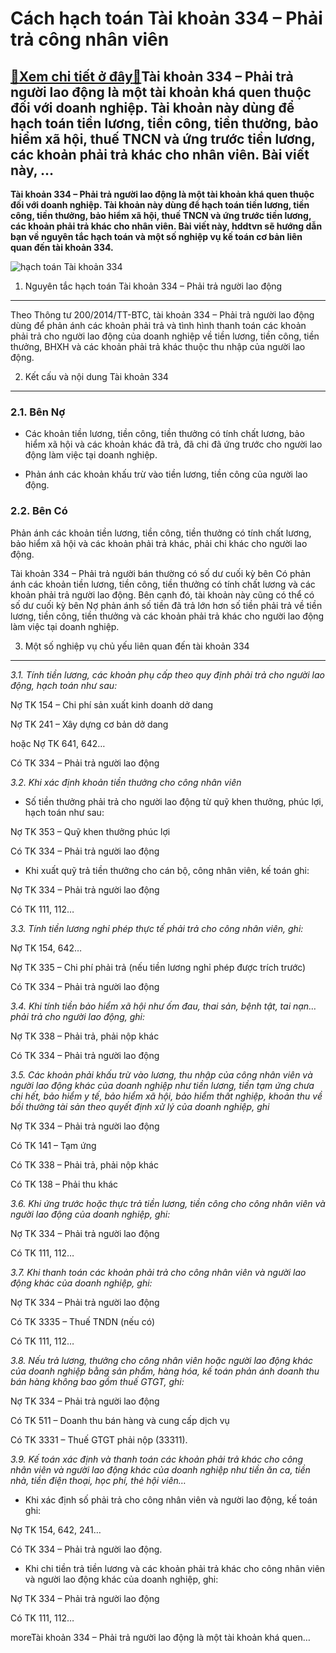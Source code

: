 Cách hạch toán Tài khoản 334 – Phải trả công nhân viên
======================================================

[:gift:Xem chi tiết ở đây:gift:](https://hddtvn.com/cach-hach-toan-tai-khoan-334-phai-tra-cong-nhan-vien/)Tài khoản 334 – Phải trả người lao động là một tài khoản khá quen thuộc đối với doanh nghiệp. Tài khoản này dùng để hạch toán tiền lương, tiền công, tiền thưởng, bảo hiểm xã hội, thuế TNCN và ứng trước tiền lương, các khoản phải trả khác cho nhân viên. Bài viết này, …
----------------------------------------------------------------------------------------------------------------------------------------------------------------------------------------------------------------------------------------------------------------------------

**Tài khoản 334 – Phải trả người lao động là một tài khoản khá quen thuộc đối với doanh nghiệp. Tài khoản này dùng để hạch toán tiền lương, tiền công, tiền thưởng, bảo hiểm xã hội, thuế TNCN và ứng trước tiền lương, các khoản phải trả khác cho nhân viên. Bài viết này, hddtvn sẽ hướng dẫn bạn về nguyên tắc hạch toán và một số nghiệp vụ kế toán cơ bản liên quan đến tài khoản 334.**


![hạch toán Tài khoản 334](https://hddtvn.com/wp-content/uploads/2021/01/1_rekFHWdIPIlhzB3UlHr8dQ-1024x717-1.jpeg)


1. Nguyên tắc hạch toán Tài khoản 334 – Phải trả người lao động
---------------------------------------------------------------


Theo Thông tư 200/2014/TT-BTC, tài khoản 334 – Phải trả người lao động dùng để phản ánh các khoản phải trả và tình hình thanh toán các khoản phải trả cho người lao động của doanh nghiệp về tiền lương, tiền công, tiền thưởng, BHXH và các khoản phải trả khác thuộc thu nhập của người lao động.


2. Kết cấu và nội dung Tài khoản 334
------------------------------------


### 2.1. Bên Nợ




* Các khoản tiền lương, tiền công, tiền thưởng có tính chất lương, bảo hiểm xã hội và các khoản khác đã trả, đã chi đã ứng trước cho người lao động làm việc tại doanh nghiệp.

* Phản ánh các khoản khấu trừ vào tiền lương, tiền công của người lao động.



### 2.2. Bên Có


Phản ánh các khoản tiền lương, tiền công, tiền thưởng có tính chất lương, bảo hiểm xã hội và các khoản phải trả khác, phải chi khác cho người lao động.


Tài khoản 334 – Phải trả người bán thường có số dư cuối kỳ bên Có phản ánh các khoản tiền lương, tiền công, tiền thưởng có tính chất lương và các khoản phải trả người lao động. Bên cạnh đó, tài khoản này cũng có thể có số dư cuối kỳ bên Nợ phản ánh số tiền đã trả lớn hơn số tiền phải trả về tiền lương, tiền công, tiền thưởng và các khoản phải trả khác cho người lao động làm việc tại doanh nghiệp.


3. Một số nghiệp vụ chủ yếu liên quan đến tài khoản 334
-------------------------------------------------------


*3.1. Tính tiền lương, các khoản phụ cấp theo quy định phải trả cho người lao động, hạch toán như sau:*


Nợ TK 154 – Chi phí sản xuất kinh doanh dở dang


Nợ TK 241 – Xây dựng cơ bản dở dang


hoặc Nợ TK 641, 642…


Có TK 334 – Phải trả người lao động


*3.2. Khi xác định khoản tiền thưởng cho công nhân viên*




* Số tiền thưởng phải trả cho người lao động từ quỹ khen thưởng, phúc lợi, hạch toán như sau:



Nợ TK 353 – Quỹ khen thưởng phúc lợi


Có TK 334 – Phải trả người lao động




* Khi xuất quỹ trả tiền thưởng cho cán bộ, công nhân viên, kế toán ghi:



Nợ TK 334 – Phải trả người lao động


Có TK 111, 112…


*3.3. Tính tiền lương nghỉ phép thực tế phải trả cho công nhân viên, ghi:*


Nợ TK 154, 642…


Nợ TK 335 – Chi phí phải trả (nếu tiền lương nghỉ phép được trích trước)


Có TK 334 – Phải trả người lao động


*3.4. Khi tính tiền bảo hiểm xã hội như ốm đau, thai sản, bệnh tật, tai nạn… phải trả cho người lao động, ghi:*


Nợ TK 338 – Phải trả, phải nộp khác


Có TK 334 – Phải trả người lao động


*3.5. Các khoản phải khấu trừ vào lương, thu nhập của công nhân viên và người lao động khác của doanh nghiệp như tiền lương, tiền tạm ứng chưa chi hết, bảo hiểm y tế, bảo hiểm xã hội, bảo hiểm thất nghiệp, khoản thu về bồi thường tài sản theo quyết định xử lý của doanh nghiệp, ghi*


Nợ TK 334 – Phải trả người lao động


Có TK 141 – Tạm ứng


Có TK 338 – Phải trả, phải nộp khác


Có TK 138 – Phải thu khác


*3.6. Khi ứng trước hoặc thực trả tiền lương, tiền công cho công nhân viên và người lao động của doanh nghiệp, ghi:*


Nợ TK 334 – Phải trả người lao động


Có TK 111, 112…


*3.7. Khi thanh toán các khoản phải trả cho công nhân viên và người lao động khác của doanh nghiệp, ghi:*


Nợ TK 334 – Phải trả người lao động


Có TK 3335 – Thuế TNDN (nếu có)


Có TK 111, 112…


*3.8. Nếu trả lương, thưởng cho công nhân viên hoặc người lao động khác của doanh nghiệp bằng sản phẩm, hàng hóa, kế toán phản ánh doanh thu bán hàng không bao gồm thuế GTGT, ghi:*


Nợ TK 334 – Phải trả người lao động


Có TK 511 – Doanh thu bán hàng và cung cấp dịch vụ


Có TK 3331 – Thuế GTGT phải nộp (33311).


*3.9. Kế toán xác định và thanh toán các khoản phải trả khác cho công nhân viên và người lao động khác của doanh nghiệp như tiền ăn ca, tiền nhà, tiền điện thoại, học phí, thẻ hội viên…*




* Khi xác định số phải trả cho công nhân viên và người lao động, kế toán ghi:



Nợ TK 154, 642, 241…


Có TK 334 – Phải trả người lao động.




* Khi chi tiền trả tiền lương và các khoản phải trả khác cho công nhân viên và người lao động khác của doanh nghiệp, ghi:



Nợ TK 334 – Phải trả người lao động


Có TK 111, 112…



moreTài khoản 334 – Phải trả người lao động là một tài khoản khá quen…

